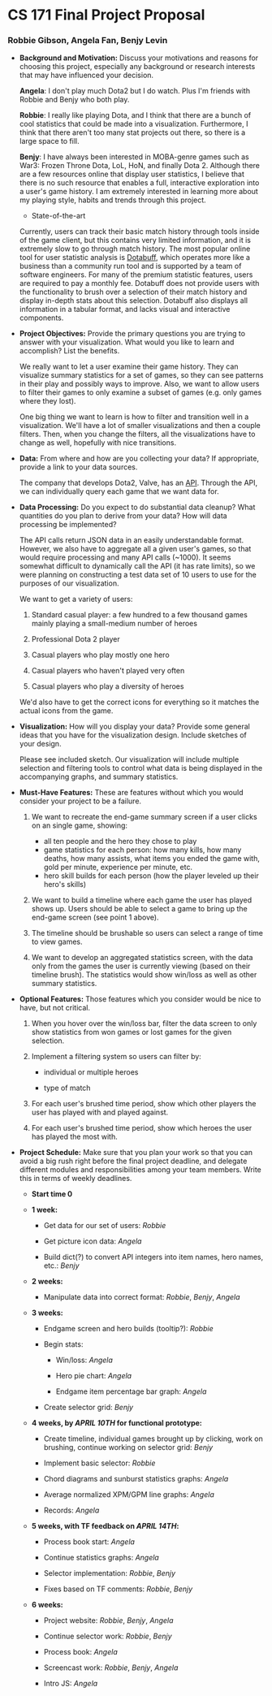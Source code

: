 CS 171 Final Project Proposal
=============================

### Robbie Gibson, Angela Fan, Benjy Levin

* **Background and Motivation:**
	Discuss your motivations and reasons for choosing this project, especially any background or research interests that may have influenced your decision.

	**Angela**: I don't play much Dota2 but I do watch. 
Plus I'm friends with Robbie and Benjy who both play.

	**Robbie**: I really like playing Dota, and I think that there are a bunch of cool statistics that could be made into a visualization. 
Furthermore, I think that there aren't too many stat projects out there, so there is a large space to fill.

	**Benjy**: I have always been interested in MOBA-genre games such as War3: Frozen Throne Dota, LoL, HoN, and finally Dota 2. 
Although there are a few resources online that display user statistics, I believe that there is no such resource that enables a full, interactive exploration into a user's game history. 
I am extremely interested in learning more about my playing style, habits and trends through this project.

	* State-of-the-art
	
	Currently, users can track their basic match history through tools inside of the game client, but this contains very limited information, and it is extremely slow to go through match history. 
The most popular online tool for user statistic analysis is [Dotabuff](http://dotabuff.com/), which operates more like a business than a community run tool and is supported by a team of software engineers.
For many of the premium statistic features, users are required to pay a monthly fee.
Dotabuff does not provide users with the functionality to brush over a selection of their match history and display in-depth stats about this selection.
Dotabuff also displays all information in a tabular format, and lacks visual and interactive components.


* **Project Objectives:**
	Provide the primary questions you are trying to answer with your visualization.
	What would you like to learn and accomplish?
	List the benefits.

	We really want to let a user examine their game history.
They can visualize summary statistics for a set of games, so they can see patterns in their play and possibly ways to improve.
Also, we want to allow users to filter their games to only examine a subset of games (e.g. only games where they lost).

	One big thing we want to learn is how to filter and transition well in a visualization.
We'll have a lot of smaller visualizations and then a couple filters.
Then, when you change the filters, all the visualizations have to change as well, hopefully with nice transitions.

* **Data:** 
	From where and how are you collecting your data? If appropriate, provide a link to your data sources.

	The company that develops Dota2, Valve, has an [API](http://dev.dota2.com/showthread.php?t=47115).
Through the API, we can individually query each game that we want data for.

* **Data Processing:**
	Do you expect to do substantial data cleanup?
	What quantities do you plan to derive from your data? How will data processing be implemented?

	The API calls return JSON data in an easily understandable format.
However, we also have to aggregate all a given user's games, so that would require processing and many API calls (~1000).
It seems somewhat difficult to dynamically call the API (it has rate limits), so we were planning on constructing a test data set of 10 users to use for the purposes of our visualization.

	We want to get a variety of users:

	1. Standard casual player: 
	a few hundred to a few thousand games mainly playing a small-medium number of heroes

	1. Professional Dota 2 player

	1. Casual players who play mostly one hero

	1. Casual players who haven't played very often
	
	1. Casual players who play a diversity of heroes

	We'd also have to get the correct icons for everything so it matches the actual icons from the game.

* **Visualization:**
	How will you display your data?
	Provide some general ideas that you have for the visualization design.
	Include sketches of your design.

	Please see included sketch. 
Our visualization will include multiple selection and filtering tools to control what data is being displayed in the accompanying graphs, and summary statistics.

* **Must-Have Features:**
	These are features without which you would consider your project to be a failure.

	1. We want to recreate the end-game summary screen if a user clicks on an single game, showing:
	
		* all ten people and the hero they chose to play
		* game statistics for each person:
		how many kills, how many deaths, how many assists, what items you ended the game with, gold per minute, experience per minute, etc.
		* hero skill builds for each person (how the player leveled up their hero's skills)

	1. We want to build a timeline where each game the user has played shows up. Users should be able to select a game to bring up the end-game screen (see point 1 above).

	1. The timeline should be brushable so users can select a range of time to view games. 

	1. We want to develop an aggregated statistics screen, with the data only from the games the user is currently viewing (based on their timeline brush). The statistics would show win/loss as well as other summary statistics.

* **Optional Features:**
	Those features which you consider would be nice to have, but not critical.

	1. When you hover over the win/loss bar, filter the data screen to only show statistics from won games or lost games for the given selection.
	
	1. Implement a filtering system so users can filter by:
		
		* individual or multiple heroes
		
		* type of match

	1. For each user's brushed time period, show which other players the user has played with and played against.

	1. For each user's brushed time period, show which heroes the user has played the most with. 

* **Project Schedule:**
	Make sure that you plan your work so that you can avoid a big rush right before the final project deadline, and delegate different modules and responsibilities among your team members.
	Write this in terms of weekly deadlines.

	* **Start time 0**

	* **1 week:**

		* Get data for our set of users: *Robbie* 

		* Get picture icon data: *Angela* 

		* Build dict(?) to convert API integers into item names, hero names, etc.: *Benjy*

	* **2 weeks:**

		* Manipulate data into correct format: *Robbie*, *Benjy*, *Angela*

	* **3 weeks:**

		* Endgame screen and hero builds (tooltip?): *Robbie*

		* Begin stats:
		
			* Win/loss: *Angela*
			
			* Hero pie chart: *Angela*
			
			* Endgame item percentage bar graph: *Angela*
	
		* Create selector grid: *Benjy*

	* **4 weeks, by *APRIL 10TH* for functional prototype:**

		* Create timeline, individual games brought up by clicking, work on brushing, continue working on selector grid: *Benjy*

		* Implement basic selector: *Robbie*

		* Chord diagrams and sunburst statistics graphs: *Angela*
	
		* Average normalized XPM/GPM line graphs: *Angela*

		* Records: *Angela*

	* **5 weeks, with TF feedback on *APRIL 14TH*:**

		* Process book start: *Angela*

		* Continue statistics graphs: *Angela*

		* Selector implementation: *Robbie*, *Benjy*

		* Fixes based on TF comments: *Robbie*, *Benjy*

	* **6 weeks:**

		* Project website: *Robbie*, *Benjy*, *Angela*

		* Continue selector work: *Robbie*, *Benjy* 

		* Process book: *Angela*

		* Screencast work: *Robbie*, *Benjy*, *Angela*

		* Intro JS: *Angela*
